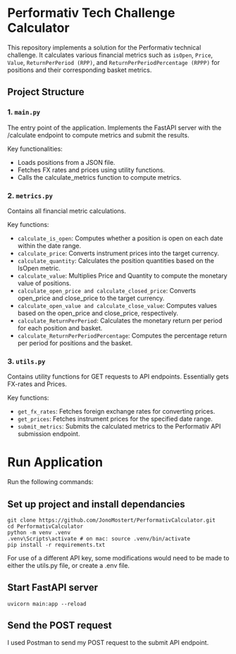 # Performativ Tech Challenge Calculator

This repository implements a solution for the Performativ technical challenge. It calculates various financial metrics such as `isOpen`, `Price`, `Value`, `ReturnPerPeriod (RPP)`, and `ReturnPerPeriodPercentage (RPPP)` for positions and their corresponding basket metrics.

## Project Structure

### 1. `main.py`
The entry point of the application. Implements the FastAPI server with the /calculate endpoint to compute metrics and submit the results.

Key functionalities:
* Loads positions from a JSON file.
* Fetches FX rates and prices using utility functions.
* Calls the calculate_metrics function to compute metrics.

### 2. `metrics.py`
Contains all financial metric calculations.

Key functions:
* `calculate_is_open`: Computes whether a position is open on each date within the date range.
* `calculate_price`: Converts instrument prices into the target currency.
* `calculate_quantity`: Calculates the position quantities based on the IsOpen metric.
* `calculate_value`: Multiplies Price and Quantity to compute the monetary value of positions.
* `calculate_open_price and calculate_closed_price`: Converts open_price and close_price to the target currency.
* `calculate_open_value and calculate_close_value`: Computes values based on the open_price and close_price, respectively.
* `calculate_ReturnPerPeriod`: Calculates the monetary return per period for each position and basket.
* `calculate_ReturnPerPeriodPercentage`: Computes the percentage return per period for positions and the basket.

### 3. `utils.py`
Contains utility functions for GET requests to API endpoints. Essentially gets FX-rates and Prices.

Key functions:
* `get_fx_rates`: Fetches foreign exchange rates for converting prices.
* `get_prices`: Fetches instrument prices for the specified date range.
* `submit_metrics`: Submits the calculated metrics to the Performativ API submission endpoint.

# Run Application
Run the following commands:

## Set up project and install dependancies
```shell script
git clone https://github.com/JonoMostert/PerformativCalculator.git
cd PerformativCalculator
python -m venv .venv
.venv\Scripts\activate # on mac: source .venv/bin/activate
pip install -r requirements.txt
```
For use of a different API key, some modifications would need to be made to either the utils.py file, or create a .env file.

## Start FastAPI server
```shell script
uvicorn main:app --reload
```

## Send the POST request
I used Postman to send my POST request to the submit API endpoint.

